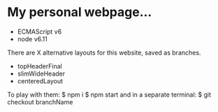 # My personal webpage...

+ ECMAScript v6
+ node v6.11

There are X alternative layouts for this website, saved as branches.
+ topHeaderFinal
+ slimWideHeader
+ centeredLayout

To play with them:
$ npm i
$ npm start
  and in a separate terminal:
$ git checkout branchName
